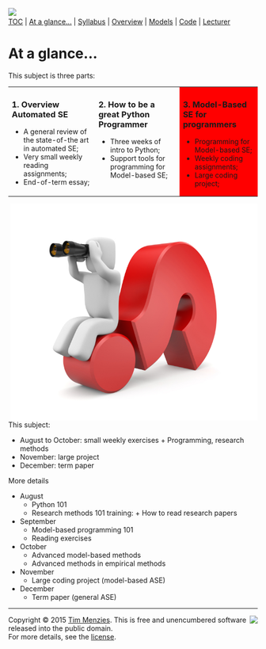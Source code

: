 [<img width=900 src="https://raw.githubusercontent.com/txt/mase/master/img/banner1.png">](https://github.com/txt/mase/blob/master/README.md)   
[TOC](https://github.com/txt/mase/blob/master/TOC.md) |
[At a glance...](https://github.com/txt/mase/blob/master/OVERVIEW.md) |
[Syllabus](https://github.com/txt/mase/blob/master/SYLLABUS.md) |
[Overview](https://github.com/txt/mase/blob/master/ABOUT.md) |
[Models](https://github.com/txt/mase/blob/master/MODELS.md) |
[Code](https://github.com/txt/mase/tree/master/src) |
[Lecturer](http://menzies.us) 



# At a glance...



This subject is three parts:

<table><tr><td colspan=2 valign=top>
<h3>1. Overview Automated SE</h3>
<ul>
<li>
A general review of the state-of-the art in automated SE;
<li>
Very small weekly reading assignments;
<li>
End-of-term essay;
</ul>
</td><td valign=top>
<h3>2. How to be a great Python Programmer</h3>
<ul>
<li>Three weeks of intro to Python;
<li>Support tools for programming for Model-based SE;
</ul>


</td>
<td valign=top bgcolor=red>

<h3>3. Model-Based SE for programmers</h3>
<ul>
<li>Programming for Model-based SE;
<li> Weekly coding assignments;
<li> Large coding project;
</ul>
</td></tr></table>



<img width=500 align=right src="img/overview.png">

This subject:

+ August to October: small weekly exercises
      +  Programming, research methods
+ November: large project
+ December: term paper

More details

+ August 
    + Python 101
    + Research methods 101 training:
	      + How to read research papers
+ September 
    + Model-based programming 101
    + Reading exercises
+ October 
    + Advanced model-based methods
    + Advanced methods in empirical methods
+ November
    + Large coding project (model-based ASE)
+ December
    + Term paper (general ASE)




_________

<img align=right src="https://raw.githubusercontent.com/txt/mase/master/img/pd-icon.png">Copyright © 2015 [Tim Menzies](http://menzies.us).
This is free and unencumbered software released into the public domain.   
For more details, see the [license](https://github.com/txt/mase/blob/master/LICENSE).

